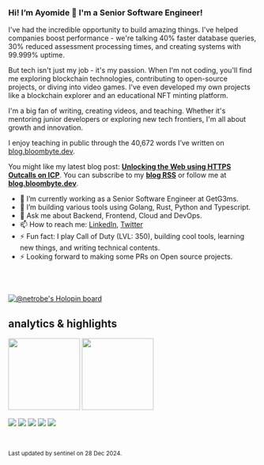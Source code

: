 ### Hi! I’m Ayomide 👋 I'm a Senior Software Engineer!

I've had the incredible opportunity to build amazing things. I've helped companies boost performance - we're talking 40% faster database queries, 30% reduced assessment processing times, and creating systems with 99.999% uptime.

But tech isn't just my job - it's my passion. When I'm not coding, you'll find me exploring blockchain technologies, contributing to open-source projects, or diving into video games. I've even developed my own projects like a blockchain explorer and an educational NFT minting platform.

I'm a big fan of writing, creating videos, and teaching. Whether it's mentoring junior developers or exploring new tech frontiers, I'm all about growth and innovation.

I enjoy teaching in public through the 40,672 words I’ve written on [blog.bloombyte.dev](https://blog.bloombyte.dev/).

You might like my latest blog post: **[Unlocking the Web using HTTPS Outcalls on ICP](https://blog.bloombyte.dev/unlocking-the-web-using-https-outcalls-on-icp)**. You can subscribe to my [**blog RSS**](https://blog.bloombyte.dev/rss.xml) or follow me at [**blog.bloombyte.dev**](https://blog.bloombyte.dev).


- 🔭 I’m currently working as a Senior Software Engineer at GetG3ms.
- 🌱 I’m building various tools using Golang, Rust, Python and Typescript.
- 💬 Ask me about Backend, Frontend, Cloud and DevOps.
- 📫 How to reach me: [LinkedIn](https://www.linkedin.com/in/ayomide-ayanwola/), [Twitter](https://twitter.com/netrobeweb)
- ⚡ Fun fact: I play Call of Duty (LVL: 350), building cool tools, learning new things, and writing technical contents.
- ⚡ Looking forward to making some PRs on Open source projects.

<br>
<br>

[![@netrobe's Holopin board](https://holopin.me/netrobe)](https://holopin.io/@netrobe)

## analytics & highlights

<a href="https://github.com/anuraghazra/github-readme-stats"><img height="145em" src="https://github-readme-stats-bpires.vercel.app/api?username=devvspaces&hide_title=true&line_height=25&hide_rank=false&theme=dracula&show_icons=true&include_all_commits=true&hide_border=true"></a>
<a href="https://github.com/denvercoder1/github-readme-streak-stats"><img height="145em" src="https://github-readme-streak-stats.herokuapp.com/?user=devvspaces&theme=dracula&hide_border=true"></a>

![](https://github-profile-summary-cards.vercel.app/api/cards/profile-details?username=devvspaces&theme=github)
![](https://github-profile-summary-cards.vercel.app/api/cards/repos-per-language?username=devvspaces&theme=github)
![](https://github-profile-summary-cards.vercel.app/api/cards/most-commit-language?username=devvspaces&theme=github)
![](https://github-profile-summary-cards.vercel.app/api/cards/stats?username=devvspaces&theme=github)
![](https://github-profile-summary-cards.vercel.app/api/cards/productive-time?username=devvspaces&theme=github)

<br>
	

<sub>Last updated by sentinel on 28 Dec 2024.</sub>